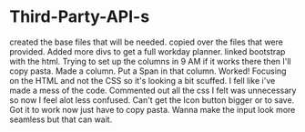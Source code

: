 # Third-Party-API-s
created the base files that will be needed.
copied over the files that were provided.
Added more divs to get a full workday planner.
linked bootstrap with the html.
Trying to set up the columns in 9 AM if it works there then I'll copy pasta.
Made a column.
Put a Span in that column.
Worked!
Focusing on the HTML and not the CSS so it's looking a bit scuffed.
I fell like i've made a mess of the code.
Commented out all the css I felt was unnecessary so now I feel alot less confused.
Can't get the Icon button bigger or to save.
Got it to work now just have to copy pasta.
Wanna make the input look more seamless but that can wait.